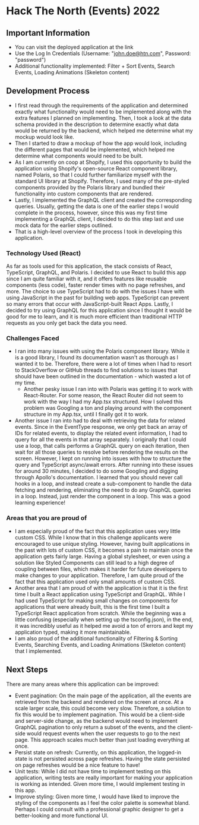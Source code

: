 # Hack The North (Events) 2022

## Important Information

- You can visit the deployed application at the link []()
- Use the Log In Credentials (Username: "john.doe@htn.com", Password: "password")
- Additional functionality implemented: Filter + Sort Events, Search Events, Loading Animations (Skeleton content)

## Development Process

- I first read through the requirements of the application and determined exactly what functionality would need to be implemented along with the extra features I planned on implementing. Then, I took a look at the data schema provided in the description to determine exactly what data would be returned by the backend, which helped me determine what my mockup would look like.
- Then I started to draw a mockup of how the app would look, including the different pages that would be implemented, which helped me determine what components would need to be built.
- As I am currently on coop at Shopify, I used this opportunity to build the application using Shopify's open-source React component library, named Polaris, so that I could further familiarize myself with the standard UI library at Shopify. Therefore, I used many of the pre-styled components provided by the Polaris library and bundled their functionality into custom components that are rendered.
- Lastly, I implemented the GraphQL client and created the corresponding queries. Usually, getting the data is one of the earlier steps I would complete in the process, however, since this was my first time implementing a GraphQL client, I decided to do this step last and use mock data for the earlier steps outlined.
- That is a high-level overview of the process I took in developing this application.

### Technology Used (React)

As far as tools used for this application, the stack consists of React, TypeScript, GraphQL, and Polaris. I decided to use React to build this app since I am quite familiar with it, and it offers features like reusable components (less code), faster render times with no page refreshes, and more. The choice to use TypeScript had to do with the issues I have with using JavaScript in the past for building web apps. TypeScript can prevent so many errors that occur with JavaScript-built React Apps. Lastly, I decided to try using GraphQL for this application since I thought it would be good for me to learn, and it is much more efficient than traditional HTTP requests as you only get back the data you need.

### Challenges Faced

- I ran into many issues with using the Polaris component library. While it is a good library, I found its documentation wasn't as thorough as I wanted it to be. Therefore, there were a lot of times when I had to resort to StackOverflow or GitHub threads to find solutions to issues that should have been outlined in the documentation - which wasted a lot of my time.
  - Another pesky issue I ran into with Polaris was getting it to work with React-Router. For some reason, the React Router did not seem to work with the way I had my App.tsx structured. How I solved this problem was Googling a ton and playing around with the component structure in my App.tsx, until I finally got it to work.
- Another issue I ran into had to deal with retrieving the data for related events. Since in the EventType response, we only get back an array of IDs for related events, to display the related event information, I had to query for all the events in that array separately. I originally that I could use a loop, that calls performs a GraphQL query on each iteration, then wait for all those queries to resolve before rendering the results on the screen. However, I kept on running into issues with how to structure the query and TypeScript async/await errors. After running into these issues for around 30 minutes, I decided to do some Googling and digging through Apollo's documentation. I learned that you should never call hooks in a loop, and instead create a sub-component to handle the data fetching and rendering, eliminating the need to do any GraphQL queries in a loop. Instead, just render the component in a loop. This was a good learning experience!

### Areas that you are proud of

- I am especially proud of the fact that this application uses very little custom CSS. While I know that in this challenge applicants were encouraged to use unique styling. However, having built applications in the past with lots of custom CSS, it becomes a pain to maintain once the application gets fairly large. Having a global stylesheet, or even using a solution like Styled Components can still lead to a high degree of coupling between files, which makes it harder for future developers to make changes to your application. Therefore, I am quite proud of the fact that this application used only small amounts of custom CSS.
- Another area that I am proud of with the application is that it is the first time I built a React application using TypeScript and GraphQL. While I had used TypeScript for making small changes on components for applications that were already built, this is the first time I built a TypeScript React application from scratch. While the beginning was a little confusing (especially when setting up the tsconfig.json), in the end, it was incredibly useful as it helped me avoid a ton of errors and kept my application typed, making it more maintainable.
- I am also proud of the additional functionality of Filtering & Sorting Events, Searching Events, and Loading Animations (Skeleton content) that I implemented.

## Next Steps

There are many areas where this application can be improved:

- Event pagination: On the main page of the application, all the events are retrieved from the backend and rendered on the screen at once. At a scale larger scale, this could become very slow. Therefore, a solution to fix this would be to implement pagination. This would be a client-side and server-side change, as the backend would need to implement GraphQL pagination to only return a subset of the events, and the client-side would request events when the user requests to go to the next page. This approach scales much better than just loading everything at once.
- Persist state on refresh: Currently, on this application, the logged-in state is not persisted across page refreshes. Having the state persisted on page refreshes would be a nice feature to have!
- Unit tests: While I did not have time to implement testing on this application, writing tests are really important for making your application is working as intended. Given more time, I would implement testing in this app.
- Improve styling: Given more time, I would have liked to improve the styling of the components as I feel the color palette is somewhat bland. Perhaps I could consult with a professional graphic designer to get a better-looking and more functional UI.
